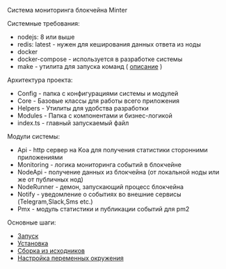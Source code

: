 Система мониторинга блокчейна Minter

Системные требования:
 * nodejs: 8 или выше
 * redis: latest - нужен для кеширования данных ответа из ноды
 * docker
 * docker-compose - используется в разработке системы
 * make - утилита для запуска команд ( [описание](https://ru.wikipedia.org/wiki/Make) )

Архитектура проекта:
 * Config - папка с конфигурациями системы и модулей
 * Core - Базовые классы для работы всего приложения
 * Helpers - Утилиты для удобства разработки
 * Modules - Папка с компонентами и бизнес-логикой
 * index.ts - главный запускаемый файл

Модули системы:
 * Api - http сервер на Koa для получения статистики сторонними приложениями
 * Monitoring - логика мониторинга событий в блокчейне
 * NodeApi - получение данных из блокчейна (от локальной ноды или же от публичных нод)
 * NodeRunner - демон, запускающий процесс блокчейна
 * Notify - уведомление о событиях во внешние сервисы (Telegram,Slack,Sms etc.)
 * Pmx - модуль статистики и публикации событий для pm2 

Основные шаги:
 * [Запуск](run.md) 
 * [Установка](install.md)
 * [Сборка из исходников](build.md)
 * [Настройка переменных окружения](env-vars.md) 
